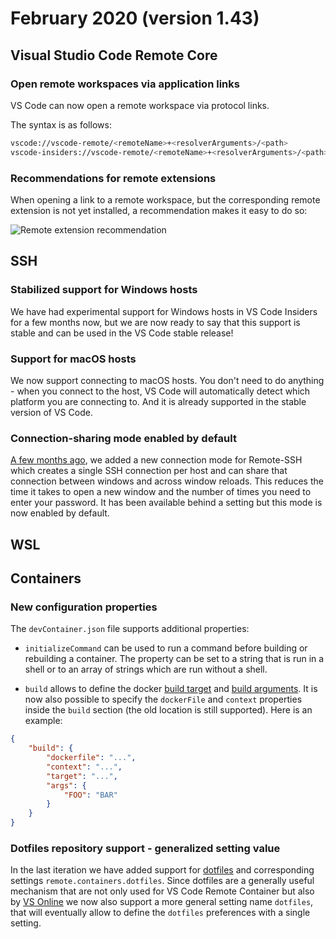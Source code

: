 # February 2020 (version 1.43)

## Visual Studio Code Remote Core

### Open remote workspaces via application links

VS Code can now open a remote workspace via protocol links.

The syntax is as follows:

```bash
vscode://vscode-remote/<remoteName>+<resolverArguments>/<path>
vscode-insiders://vscode-remote/<remoteName>+<resolverArguments>/<path>
```

### Recommendations for remote extensions

When opening a link to a remote workspace, but the corresponding remote extension is not yet installed, a recommendation makes it easy to do so:

![Remote extension recommendation](images/1_43/remote-recommendation.png)

## SSH

### Stabilized support for Windows hosts

We have had experimental support for Windows hosts in VS Code Insiders for a few months now, but we are now ready to say that this support is stable and can be used in the VS Code stable release!

### Support for macOS hosts

We now support connecting to macOS hosts. You don't need to do anything - when you connect to the host, VS Code will automatically detect which platform you are connecting to. And it is already supported in the stable version of VS Code.

### Connection-sharing mode enabled by default

[A few months ago](https://github.com/microsoft/vscode-docs/blob/master/remote-release-notes/v1_39.md#ssh-connection-sharing), we added a new connection mode for Remote-SSH which creates a single SSH connection per host and can share that connection between windows and across window reloads. This reduces the time it takes to open a new window and the number of times you need to enter your password. It has been available behind a setting but this mode is now enabled by default.

## WSL

## Containers

### New configuration properties

The `devContainer.json` file supports additional properties:

- `initializeCommand` can be used to run a command before building or rebuilding a container. The property can be set to a string that is run in a shell or to an array of strings which are run without a shell.

- `build` allows to define the docker [build target](https://docs.docker.com/engine/reference/commandline/build/#specifying-target-build-stage---target) and [build arguments](https://docs.docker.com/engine/reference/builder/#arg). It is now also possible to specify the `dockerFile` and `context` properties inside the `build` section (the old location is still supported). Here is an example:
```json
{
    "build": {
        "dockerfile": "...",
        "context": "...",
        "target": "...",
        "args": {
            "FOO": "BAR"
        }
    }
}
```

### Dotfiles repository support - generalized setting value

In the last iteration we have added support for [dotfiles](https://github.com/microsoft/vscode-docs/blob/vnext/remote-release-notes/v1_42.md#dotfiles-repository-support) and corresponding settings `remote.containers.dotfiles`. Since dotfiles are a generally useful mechanism that are not only used for VS Code Remote Container but also by [VS Online](https://docs.microsoft.com/en-us/visualstudio/online/reference/personalizing#visual-studio-online-personalization-reference) we now also support a more general setting name `dotfiles`, that will eventually allow to define the `dotfiles` preferences with a single setting.
